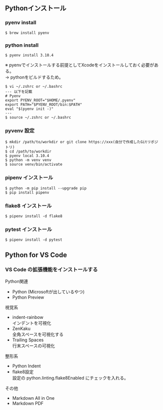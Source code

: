 ## Pythonインストール

### pyenv install

```
$ brew install pyenv
```

### python install

```
$ pyenv install 3.10.4
```
※ pyenvでインストールする前提としてXcodeをインストールしておく必要がある。  
→ pythonをビルドするため。

```
$ vi ~/.zshrc or ~/.bashrc
--- 以下を記載
# Pyenv
export PYENV_ROOT="$HOME/.pyenv"
export PATH="$PYENV_ROOT/bin:$PATH"
eval "$(pyenv init -)"
---
$ source ~/.zshrc or ~/.bashrc
```


### pyvenv 設定

```
$ mkdir /path/to/workdir or git clone https://xxx(自分で作成したGitリポジトリ)
$ cd /path/to/workdir
$ pyenv local 3.10.4
$ python -m venv venv
$ source venv/bin/activate
```

### pipenv インストール

```
$ python -m pip install --upgrade pip
$ pip install pipenv
```

### flake8 インストール

```
$ pipenv install -d flake8
```

### pytest インストール

```
$ pipenv install -d pytest
```

## Python for VS Code

### VS Code の拡張機能をインストールする

Python関連
* Python (Microsoftが出しているやつ)
* Python Preview

視覚系
* indent-rainbow  
インデントを可視化
* ZenKaku  
全角スペースを可視化する
* Trailing Spaces  
行末スペースの可視化

整形系
* Python Indent
* flake8設定  
  設定の python.linting.flake8Enabled にチェックを入れる。

その他
* Markdown All in One
* Markdown PDF
